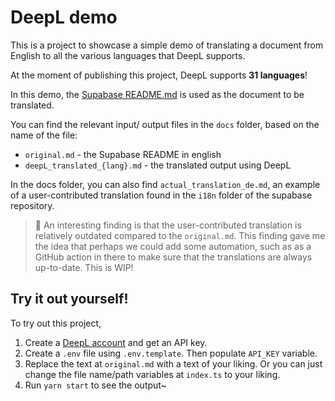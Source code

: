 # DeepL demo

This is a project to showcase a simple demo of translating a document from English to all the various languages that DeepL supports. 

At the moment of publishing this project, DeepL supports **31 languages**!

In this demo, the [Supabase README.md](https://github.com/supabase/supabase) is used as the document to be translated.

You can find the relevant input/ output files in the `docs` folder, based on the name of the file:
- `original.md` - the Supabase README in english
- `deepL_translated_{lang}.md` - the translated output using DeepL

In the docs folder, you can also find `actual_translation_de.md`, an example of a user-contributed translation found in the `i18n` folder of the supabase repository. 

> 🔎 An interesting finding is that the user-contributed translation is relatively outdated compared to the `original.md`. This finding gave me the idea that perhaps we could add some automation, such as as a GitHub action in there to make sure that the translations are always up-to-date. This is WIP!

## Try it out yourself!

To try out this project, 
1. Create a [DeepL account](https://www.deepl.com/docs-api) and get an API key.
2. Create a `.env` file using `.env.template`. Then populate `API_KEY` variable.
3. Replace the text at `original.md` with a text of your liking. Or you can just change the file name/path variables at `index.ts` to your liking.
4. Run `yarn start` to see the output~

